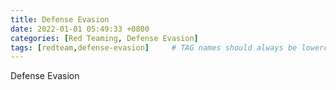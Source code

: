 ```yaml
---
title: Defense Evasion
date: 2022-01-01 05:49:33 +0800
categories: [Red Teaming, Defense Evasion]
tags: [redteam,defense-evasion]     # TAG names should always be lowercase
---
```


Defense Evasion
